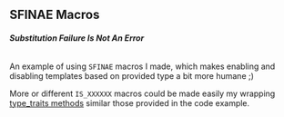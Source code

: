 ## SFINAE Macros

###### **Substitution Failure Is Not An Error**

An example of using `SFINAE` macros I made, which makes enabling and disabling templates based on provided type a bit more humane ;)

More or different `IS_XXXXXX` macros could be made easily my wrapping [type_traits methods](http://en.cppreference.com/w/cpp/header/type_traits) similar those provided in the code example.